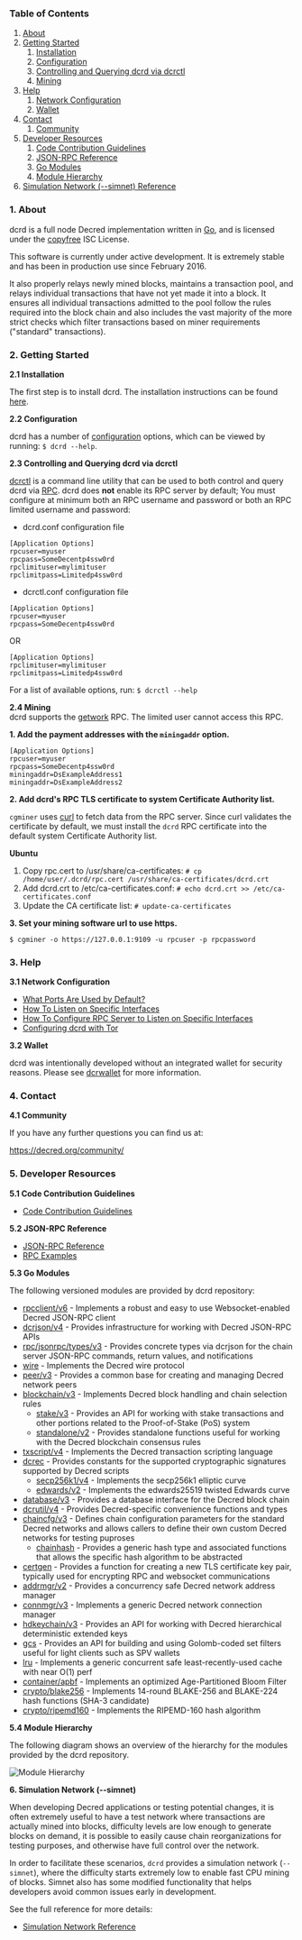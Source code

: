 ### Table of Contents
1. [About](#About)
2. [Getting Started](#GettingStarted)
    1. [Installation](#Installation)
    2. [Configuration](#Configuration)
    3. [Controlling and Querying dcrd via dcrctl](#DcrctlConfig)
    4. [Mining](#Mining)
3. [Help](#Help)
    1. [Network Configuration](#NetworkConfig)
    2. [Wallet](#Wallet)
4. [Contact](#Contact)
    1. [Community](#ContactCommunity)
5. [Developer Resources](#DeveloperResources)
    1. [Code Contribution Guidelines](#ContributionGuidelines)
    2. [JSON-RPC Reference](#JSONRPCReference)
    3. [Go Modules](#GoModules)
    4. [Module Hierarchy](#ModuleHierarchy)
6. [Simulation Network (--simnet) Reference](#SimnetReference)

<a name="About" />

### 1. About

dcrd is a full node Decred implementation written in [Go](https://golang.org),
and is licensed under the [copyfree](http://www.copyfree.org) ISC License.

This software is currently under active development.  It is extremely stable and
has been in production use since February 2016.

It also properly relays newly mined blocks, maintains a transaction pool, and
relays individual transactions that have not yet made it into a block.  It
ensures all individual transactions admitted to the pool follow the rules
required into the block chain and also includes the vast majority of the more
strict checks which filter transactions based on miner requirements ("standard"
transactions).

<a name="GettingStarted" />

### 2. Getting Started

<a name="Installation" />

**2.1 Installation**<br />

The first step is to install dcrd.  The installation instructions can be found
[here](https://github.com/decred/dcrd/tree/master/README.md#Installation).

<a name="Configuration" />

**2.2 Configuration**<br />

dcrd has a number of [configuration](https://pkg.go.dev/github.com/decred/dcrd)
options, which can be viewed by running: `$ dcrd --help`.

<a name="DcrctlConfig" />

**2.3 Controlling and Querying dcrd via dcrctl**<br />

[dcrctl](https://github.com/decred/dcrctl) is a command line utility that can be
used to both control and query dcrd via
[RPC](https://www.wikipedia.org/wiki/Remote_procedure_call).  dcrd does **not**
enable its RPC server by default; You must configure at minimum both an RPC
username and password or both an RPC limited username and password:

* dcrd.conf configuration file
```
[Application Options]
rpcuser=myuser
rpcpass=SomeDecentp4ssw0rd
rpclimituser=mylimituser
rpclimitpass=Limitedp4ssw0rd
```
* dcrctl.conf configuration file
```
[Application Options]
rpcuser=myuser
rpcpass=SomeDecentp4ssw0rd
```
OR
```
[Application Options]
rpclimituser=mylimituser
rpclimitpass=Limitedp4ssw0rd
```
For a list of available options, run: `$ dcrctl --help`

<a name="Mining" />

**2.4 Mining**<br />
dcrd supports the [getwork](https://github.com/decred/dcrd/tree/master/docs/json_rpc_api.mediawiki#getwork)
RPC.  The limited user cannot access this RPC.<br />

**1. Add the payment addresses with the `miningaddr` option.**<br />

```
[Application Options]
rpcuser=myuser
rpcpass=SomeDecentp4ssw0rd
miningaddr=DsExampleAddress1
miningaddr=DsExampleAddress2
```

**2. Add dcrd's RPC TLS certificate to system Certificate Authority list.**<br />

`cgminer` uses [curl](https://curl.haxx.se/) to fetch data from the RPC server.
Since curl validates the certificate by default, we must install the `dcrd` RPC
certificate into the default system Certificate Authority list.

**Ubuntu**<br />

1. Copy rpc.cert to /usr/share/ca-certificates: `# cp /home/user/.dcrd/rpc.cert /usr/share/ca-certificates/dcrd.crt`<br />
2. Add dcrd.crt to /etc/ca-certificates.conf: `# echo dcrd.crt >> /etc/ca-certificates.conf`<br />
3. Update the CA certificate list: `# update-ca-certificates`<br />

**3. Set your mining software url to use https.**<br />

`$ cgminer -o https://127.0.0.1:9109 -u rpcuser -p rpcpassword`

<a name="Help" />

### 3. Help

<a name="NetworkConfig" />

**3.1 Network Configuration**<br />
* [What Ports Are Used by Default?](https://github.com/decred/dcrd/tree/master/docs/default_ports.md)
* [How To Listen on Specific Interfaces](https://github.com/decred/dcrd/tree/master/docs/configure_peer_server_listen_interfaces.md)
* [How To Configure RPC Server to Listen on Specific Interfaces](https://github.com/decred/dcrd/tree/master/docs/configure_rpc_server_listen_interfaces.md)
* [Configuring dcrd with Tor](https://github.com/decred/dcrd/tree/master/docs/configuring_tor.md)

<a name="Wallet" />

**3.2 Wallet**<br />

dcrd was intentionally developed without an integrated wallet for security
reasons.  Please see [dcrwallet](https://github.com/decred/dcrwallet) for more
information.

<a name="Contact" />

### 4. Contact

<a name="ContactCommunity" />

**4.1 Community**<br />

If you have any further questions you can find us at:

https://decred.org/community/

<a name="DeveloperResources" />

### 5. Developer Resources

<a name="ContributionGuidelines" />

**5.1 Code Contribution Guidelines**

* [Code Contribution Guidelines](https://github.com/decred/dcrd/tree/master/docs/code_contribution_guidelines.md)

<a name="JSONRPCReference" />

**5.2 JSON-RPC Reference**

* [JSON-RPC Reference](https://github.com/decred/dcrd/tree/master/docs/json_rpc_api.mediawiki)
* [RPC Examples](https://github.com/decred/dcrd/tree/master/docs/json_rpc_api.mediawiki#8-example-code)

<a name="GoModules" />

**5.3 Go Modules**

The following versioned modules are provided by dcrd repository:

* [rpcclient/v6](https://github.com/decred/dcrd/tree/master/rpcclient) - Implements
  a robust and easy to use Websocket-enabled Decred JSON-RPC client
* [dcrjson/v4](https://github.com/decred/dcrd/tree/master/dcrjson) - Provides
  infrastructure for working with Decred JSON-RPC APIs
* [rpc/jsonrpc/types/v3](https://github.com/decred/dcrd/tree/master/rpc/jsonrpc/types) -
  Provides concrete types via dcrjson for the chain server JSON-RPC commands,
  return values, and notifications
* [wire](https://github.com/decred/dcrd/tree/master/wire) - Implements the
  Decred wire protocol
* [peer/v3](https://github.com/decred/dcrd/tree/master/peer) - Provides a common
  base for creating and managing Decred network peers
* [blockchain/v3](https://github.com/decred/dcrd/tree/master/blockchain) -
  Implements Decred block handling and chain selection rules
  * [stake/v3](https://github.com/decred/dcrd/tree/master/blockchain/stake) -
    Provides an API for working with stake transactions and other portions
    related to the Proof-of-Stake (PoS) system
  * [standalone/v2](https://github.com/decred/dcrd/tree/master/blockchain/standalone) -
    Provides standalone functions useful for working with the Decred blockchain
    consensus rules
* [txscript/v4](https://github.com/decred/dcrd/tree/master/txscript) -
  Implements the Decred transaction scripting language
* [dcrec](https://github.com/decred/dcrd/tree/master/dcrec) - Provides constants
  for the supported cryptographic signatures supported by Decred scripts
  * [secp256k1/v4](https://github.com/decred/dcrd/tree/master/dcrec/secp256k1) -
    Implements the secp256k1 elliptic curve
  * [edwards/v2](https://github.com/decred/dcrd/tree/master/dcrec/edwards) -
    Implements the edwards25519 twisted Edwards curve
* [database/v3](https://github.com/decred/dcrd/tree/master/database) -
  Provides a database interface for the Decred block chain
* [dcrutil/v4](https://github.com/decred/dcrd/tree/master/dcrutil) - Provides
  Decred-specific convenience functions and types
* [chaincfg/v3](https://github.com/decred/dcrd/tree/master/chaincfg) - Defines
  chain configuration parameters for the standard Decred networks and allows
  callers to define their own custom Decred networks for testing puproses
  * [chainhash](https://github.com/decred/dcrd/tree/master/chaincfg/chainhash) -
    Provides a generic hash type and associated functions that allows the
    specific hash algorithm to be abstracted
* [certgen](https://github.com/decred/dcrd/tree/master/certgen) - Provides a
  function for creating a new TLS certificate key pair, typically used for
  encrypting RPC and websocket communications
* [addrmgr/v2](https://github.com/decred/dcrd/tree/master/addrmgr) - Provides a
  concurrency safe Decred network address manager
* [connmgr/v3](https://github.com/decred/dcrd/tree/master/connmgr) - Implements
  a generic Decred network connection manager
* [hdkeychain/v3](https://github.com/decred/dcrd/tree/master/hdkeychain) -
  Provides an API for working with  Decred hierarchical deterministic extended
  keys
* [gcs](https://github.com/decred/dcrd/tree/master/gcs) - Provides an API for
  building and using Golomb-coded set filters useful for light clients such as
  SPV wallets
* [lru](https://github.com/decred/dcrd/tree/master/lru) - Implements a generic
  concurrent safe least-recently-used cache with near O(1) perf
* [container/apbf](https://github.com/decred/dcrd/tree/master/container/apbf) -
  Implements an optimized Age-Partitioned Bloom Filter
* [crypto/blake256](https://github.com/decred/dcrd/tree/master/crypto/blake256) -
  Implements 14-round BLAKE-256 and BLAKE-224 hash functions (SHA-3 candidate)
* [crypto/ripemd160](https://github.com/decred/dcrd/tree/master/crypto/ripemd160) -
   Implements the RIPEMD-160 hash algorithm

<a name="ModuleHierarchy" />

**5.4 Module Hierarchy**

The following diagram shows an overview of the hierarchy for the modules
provided by the dcrd repository.

![Module Hierarchy](./assets/module_hierarchy.svg)

<a name="SimnetReference" />

**6. Simulation Network (--simnet)**

When developing Decred applications or testing potential changes, it is often
extremely useful to have a test network where transactions are actually mined
into blocks, difficulty levels are low enough to generate blocks on demand, it
is possible to easily cause chain reorganizations for testing purposes, and
otherwise have full control over the network.

In order to facilitate these scenarios, `dcrd` provides a simulation network
(`--simnet`), where the difficulty starts extremely low to enable fast CPU
mining of blocks.  Simnet also has some modified functionality that helps
developers avoid common issues early in development.

See the full reference for more details:

* [Simulation Network Reference](https://github.com/decred/dcrd/tree/master/docs/simnet_environment.mediawiki)
